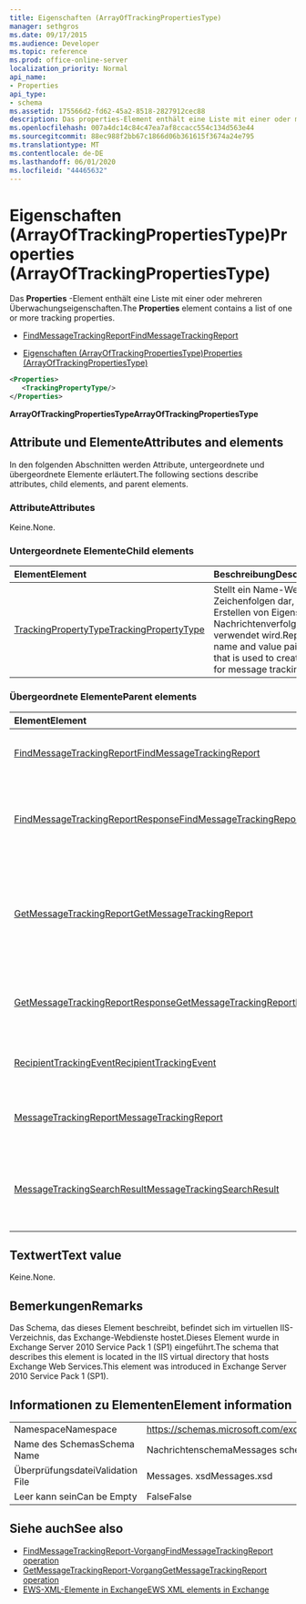 ```yaml
---
title: Eigenschaften (ArrayOfTrackingPropertiesType)
manager: sethgros
ms.date: 09/17/2015
ms.audience: Developer
ms.topic: reference
ms.prod: office-online-server
localization_priority: Normal
api_name:
- Properties
api_type:
- schema
ms.assetid: 175566d2-fd62-45a2-8518-2827912cec88
description: Das properties-Element enthält eine Liste mit einer oder mehreren Überwachungseigenschaften.
ms.openlocfilehash: 007a4dc14c84c47ea7af8ccacc554c134d563e44
ms.sourcegitcommit: 88ec988f2bb67c1866d06b361615f3674a24e795
ms.translationtype: MT
ms.contentlocale: de-DE
ms.lasthandoff: 06/01/2020
ms.locfileid: "44465632"
---
```

# <a name="properties-arrayoftrackingpropertiestype"></a><span data-ttu-id="0d47d-103">Eigenschaften (ArrayOfTrackingPropertiesType)</span><span class="sxs-lookup"><span data-stu-id="0d47d-103">Properties (ArrayOfTrackingPropertiesType)</span></span>

<span data-ttu-id="0d47d-104">Das **Properties** -Element enthält eine Liste mit einer oder mehreren Überwachungseigenschaften.</span><span class="sxs-lookup"><span data-stu-id="0d47d-104">The **Properties** element contains a list of one or more tracking properties.</span></span> 
  
- [<span data-ttu-id="0d47d-105">FindMessageTrackingReport</span><span class="sxs-lookup"><span data-stu-id="0d47d-105">FindMessageTrackingReport</span></span>](findmessagetrackingreport.md)
  
- [<span data-ttu-id="0d47d-106">Eigenschaften (ArrayOfTrackingPropertiesType)</span><span class="sxs-lookup"><span data-stu-id="0d47d-106">Properties (ArrayOfTrackingPropertiesType)</span></span>](properties-arrayoftrackingpropertiestype.md)
  
```xml
<Properties>
   <TrackingPropertyType/>
</Properties>
```

<span data-ttu-id="0d47d-107">**ArrayOfTrackingPropertiesType**</span><span class="sxs-lookup"><span data-stu-id="0d47d-107">**ArrayOfTrackingPropertiesType**</span></span>

## <a name="attributes-and-elements"></a><span data-ttu-id="0d47d-108">Attribute und Elemente</span><span class="sxs-lookup"><span data-stu-id="0d47d-108">Attributes and elements</span></span>

<span data-ttu-id="0d47d-109">In den folgenden Abschnitten werden Attribute, untergeordnete und übergeordnete Elemente erläutert.</span><span class="sxs-lookup"><span data-stu-id="0d47d-109">The following sections describe attributes, child elements, and parent elements.</span></span>
  
### <a name="attributes"></a><span data-ttu-id="0d47d-110">Attribute</span><span class="sxs-lookup"><span data-stu-id="0d47d-110">Attributes</span></span>

<span data-ttu-id="0d47d-111">Keine.</span><span class="sxs-lookup"><span data-stu-id="0d47d-111">None.</span></span>
  
### <a name="child-elements"></a><span data-ttu-id="0d47d-112">Untergeordnete Elemente</span><span class="sxs-lookup"><span data-stu-id="0d47d-112">Child elements</span></span>

|<span data-ttu-id="0d47d-113">**Element**</span><span class="sxs-lookup"><span data-stu-id="0d47d-113">**Element**</span></span>|<span data-ttu-id="0d47d-114">**Beschreibung**</span><span class="sxs-lookup"><span data-stu-id="0d47d-114">**Description**</span></span>|
|:-----|:-----|
|[<span data-ttu-id="0d47d-115">TrackingPropertyType</span><span class="sxs-lookup"><span data-stu-id="0d47d-115">TrackingPropertyType</span></span>](trackingpropertytype.md) <br/> |<span data-ttu-id="0d47d-116">Stellt ein Name-Wert-Paar von Zeichenfolgen dar, das zum Erstellen von Eigenschaften für Nachrichtenverfolgungsberichte verwendet wird.</span><span class="sxs-lookup"><span data-stu-id="0d47d-116">Represents a name and value pair of strings that is used to create properties for message tracking reports.</span></span>  <br/> |
   
### <a name="parent-elements"></a><span data-ttu-id="0d47d-117">Übergeordnete Elemente</span><span class="sxs-lookup"><span data-stu-id="0d47d-117">Parent elements</span></span>

|<span data-ttu-id="0d47d-118">**Element**</span><span class="sxs-lookup"><span data-stu-id="0d47d-118">**Element**</span></span>|<span data-ttu-id="0d47d-119">**Beschreibung**</span><span class="sxs-lookup"><span data-stu-id="0d47d-119">**Description**</span></span>|
|:-----|:-----|
|[<span data-ttu-id="0d47d-120">FindMessageTrackingReport</span><span class="sxs-lookup"><span data-stu-id="0d47d-120">FindMessageTrackingReport</span></span>](findmessagetrackingreport.md) <br/> |<span data-ttu-id="0d47d-121">Gibt Kriterien für die Typen von Nachrichten an, die gesucht werden sollen.</span><span class="sxs-lookup"><span data-stu-id="0d47d-121">Specifies criteria for the types of messages to find.</span></span>  <br/> |
|[<span data-ttu-id="0d47d-122">FindMessageTrackingReportResponse</span><span class="sxs-lookup"><span data-stu-id="0d47d-122">FindMessageTrackingReportResponse</span></span>](findmessagetrackingreportresponse.md) <br/> |<span data-ttu-id="0d47d-123">Enthält den Status und das Ergebnis einer einzelnen [FindMessageTrackingReport-Vorgangs](findmessagetrackingreport-operation.md) Anforderung.</span><span class="sxs-lookup"><span data-stu-id="0d47d-123">Contains the status and result of a single [FindMessageTrackingReport operation](findmessagetrackingreport-operation.md) request.</span></span>  <br/> |
|[<span data-ttu-id="0d47d-124">GetMessageTrackingReport</span><span class="sxs-lookup"><span data-stu-id="0d47d-124">GetMessageTrackingReport</span></span>](getmessagetrackingreport.md) <br/> |<span data-ttu-id="0d47d-125">Enthält die Anforderung für den [GetMessageTrackingReport-Vorgang](getmessagetrackingreport-operation.md) zum Abrufen des vollständigen Nachrichtenverfolgungsberichts für die angegebene ID.</span><span class="sxs-lookup"><span data-stu-id="0d47d-125">Contains the request for the [GetMessageTrackingReport operation](getmessagetrackingreport-operation.md) to retrieve the full message tracking report for the specified ID.</span></span>  <br/> |
|[<span data-ttu-id="0d47d-126">GetMessageTrackingReportResponse</span><span class="sxs-lookup"><span data-stu-id="0d47d-126">GetMessageTrackingReportResponse</span></span>](getmessagetrackingreportresponse.md) <br/> |<span data-ttu-id="0d47d-127">Enthält das Ergebnis einer einzelnen [GetMessageTrackingReport-Vorgangs](getmessagetrackingreport-operation.md) Anforderung.</span><span class="sxs-lookup"><span data-stu-id="0d47d-127">Contains the result of a single [GetMessageTrackingReport operation](getmessagetrackingreport-operation.md) request.</span></span>  <br/> |
|[<span data-ttu-id="0d47d-128">RecipientTrackingEvent</span><span class="sxs-lookup"><span data-stu-id="0d47d-128">RecipientTrackingEvent</span></span>](recipienttrackingevent.md) <br/> |<span data-ttu-id="0d47d-129">Enthält Informationen zu einem einzelnen Ereignis für einen Empfänger.</span><span class="sxs-lookup"><span data-stu-id="0d47d-129">Contains information for a single event for a recipient.</span></span>  <br/> |
|[<span data-ttu-id="0d47d-130">MessageTrackingReport</span><span class="sxs-lookup"><span data-stu-id="0d47d-130">MessageTrackingReport</span></span>](messagetrackingreport.md) <br/> |<span data-ttu-id="0d47d-131">Enthält eine Nachricht, die in einem [GetMessageTrackingReport-Vorgang](getmessagetrackingreport-operation.md)zurückgegeben wird.</span><span class="sxs-lookup"><span data-stu-id="0d47d-131">Contains a single message that is returned in a [GetMessageTrackingReport operation](getmessagetrackingreport-operation.md).</span></span>  <br/> |
|[<span data-ttu-id="0d47d-132">MessageTrackingSearchResult</span><span class="sxs-lookup"><span data-stu-id="0d47d-132">MessageTrackingSearchResult</span></span>](messagetrackingsearchresult.md) <br/> |<span data-ttu-id="0d47d-133">Enthält ein einzelnes Nachrichten Ergebnis für ein [FindMessageTrackingReportResponse](findmessagetrackingreportresponse.md) -Element.</span><span class="sxs-lookup"><span data-stu-id="0d47d-133">Contains a single message result for a [FindMessageTrackingReportResponse](findmessagetrackingreportresponse.md) element.</span></span>  <br/> |
   
## <a name="text-value"></a><span data-ttu-id="0d47d-134">Textwert</span><span class="sxs-lookup"><span data-stu-id="0d47d-134">Text value</span></span>

<span data-ttu-id="0d47d-135">Keine.</span><span class="sxs-lookup"><span data-stu-id="0d47d-135">None.</span></span>
  
## <a name="remarks"></a><span data-ttu-id="0d47d-136">Bemerkungen</span><span class="sxs-lookup"><span data-stu-id="0d47d-136">Remarks</span></span>

<span data-ttu-id="0d47d-137">Das Schema, das dieses Element beschreibt, befindet sich im virtuellen IIS-Verzeichnis, das Exchange-Webdienste hostet.Dieses Element wurde in Exchange Server 2010 Service Pack 1 (SP1) eingeführt.</span><span class="sxs-lookup"><span data-stu-id="0d47d-137">The schema that describes this element is located in the IIS virtual directory that hosts Exchange Web Services.This element was introduced in Exchange Server 2010 Service Pack 1 (SP1).</span></span>
  
## <a name="element-information"></a><span data-ttu-id="0d47d-138">Informationen zu Elementen</span><span class="sxs-lookup"><span data-stu-id="0d47d-138">Element information</span></span>

|||
|:-----|:-----|
|<span data-ttu-id="0d47d-139">Namespace</span><span class="sxs-lookup"><span data-stu-id="0d47d-139">Namespace</span></span>  <br/> |https://schemas.microsoft.com/exchange/services/2006/messages  <br/> |
|<span data-ttu-id="0d47d-140">Name des Schemas</span><span class="sxs-lookup"><span data-stu-id="0d47d-140">Schema Name</span></span>  <br/> |<span data-ttu-id="0d47d-141">Nachrichtenschema</span><span class="sxs-lookup"><span data-stu-id="0d47d-141">Messages schema</span></span>  <br/> |
|<span data-ttu-id="0d47d-142">Überprüfungsdatei</span><span class="sxs-lookup"><span data-stu-id="0d47d-142">Validation File</span></span>  <br/> |<span data-ttu-id="0d47d-143">Messages. xsd</span><span class="sxs-lookup"><span data-stu-id="0d47d-143">Messages.xsd</span></span>  <br/> |
|<span data-ttu-id="0d47d-144">Leer kann sein</span><span class="sxs-lookup"><span data-stu-id="0d47d-144">Can be Empty</span></span>  <br/> |<span data-ttu-id="0d47d-145">False</span><span class="sxs-lookup"><span data-stu-id="0d47d-145">False</span></span>  <br/> |
   
## <a name="see-also"></a><span data-ttu-id="0d47d-146">Siehe auch</span><span class="sxs-lookup"><span data-stu-id="0d47d-146">See also</span></span>

- [<span data-ttu-id="0d47d-147">FindMessageTrackingReport-Vorgang</span><span class="sxs-lookup"><span data-stu-id="0d47d-147">FindMessageTrackingReport operation</span></span>](findmessagetrackingreport-operation.md)
- [<span data-ttu-id="0d47d-148">GetMessageTrackingReport-Vorgang</span><span class="sxs-lookup"><span data-stu-id="0d47d-148">GetMessageTrackingReport operation</span></span>](getmessagetrackingreport-operation.md)
- [<span data-ttu-id="0d47d-149">EWS-XML-Elemente in Exchange</span><span class="sxs-lookup"><span data-stu-id="0d47d-149">EWS XML elements in Exchange</span></span>](ews-xml-elements-in-exchange.md)

